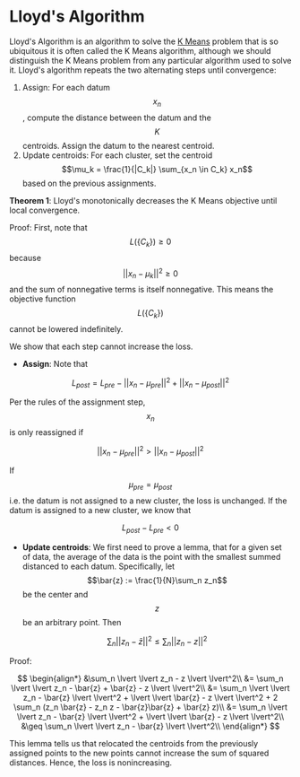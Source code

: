 # Lloyd's Algorithm

Lloyd's Algorithm is an algorithm to solve the [K Means](k_means.md) problem
that is so ubiquitous it is often called the K Means algorithm, although
we should distinguish the K Means problem from any particular algorithm used to solve it.
Lloyd's algorithm repeats the two alternating steps until convergence:

1. Assign: For each datum $$x_n$$, compute the distance between the datum and the $$K$$ centroids. Assign
   the datum to the nearest centroid.
2. Update centroids: For each cluster, set the centroid $$\mu_k = \frac{1}{|C_k|} \sum_{x_n \in C_k} x_n$$
   based on the previous assignments.

__Theorem 1__: Lloyd's monotonically decreases the K Means objective until local convergence.

Proof: First, note that $$L(\{C_k\}) \geq 0$$ because $$\lvert \lvert x_n - \mu_k \lvert \lvert^2 \geq 0$$
and the sum of nonnegative terms is itself nonnegative. This means the objective function $$L(\{C_k\})$$
cannot be lowered indefinitely.

We show that each step cannot increase the loss.

- __Assign__: Note that

$$L_{post} = L_{pre} - \lvert \lvert x_n - \mu_{pre} \lvert \lvert^2 + \lvert \lvert x_n - \mu_{post} \lvert \lvert^2$$

Per the rules of the assignment step, $$x_n$$ is only reassigned if

$$\lvert \lvert x_n - \mu_{pre} \lvert \lvert^2 > \lvert \lvert x_n - \mu_{post} \lvert \lvert^2$$

If $$\mu_{pre} = \mu_{post}$$ i.e. the datum is not assigned to a new cluster, the loss is unchanged.
If the datum is assigned to a new cluster, we know that

$$L_{post} - L_{pre} < 0$$

- __Update centroids__: We first need to prove a lemma, that for a given set of data, the average
  of the data is the point with the smallest summed distanced to each datum. Specifically, let
  $$\bar{z} := \frac{1}{N}\sum_n z_n$$ be the center and $$z$$ be an arbitrary point. Then

  $$\sum_n \lvert \lvert z_n - \bar{z} \lvert \lvert^2 \leq \sum_n \lvert \lvert z_n - z \lvert \lvert^2$$

Proof:

$$ \begin{align*}
&\sum_n \lvert \lvert z_n - z \lvert \lvert^2\\
&= \sum_n \lvert \lvert z_n - \bar{z} + \bar{z} - z \lvert \lvert^2\\
&= \sum_n \lvert \lvert z_n - \bar{z} \lvert \lvert^2 + \lvert \lvert \bar{z} - z \lvert \lvert^2 + 2 \sum_n (z_n \bar{z} - z_n z - \bar{z}\bar{z} + \bar{z} z)\\
&= \sum_n \lvert \lvert z_n - \bar{z} \lvert \lvert^2 + \lvert \lvert \bar{z} - z \lvert \lvert^2\\
&\geq \sum_n \lvert \lvert z_n - \bar{z} \lvert \lvert^2\\
\end{align*}
$$

This lemma tells us that relocated the centroids from the previously assigned points to the new points
cannot increase the sum of squared distances. Hence, the loss is nonincreasing.
